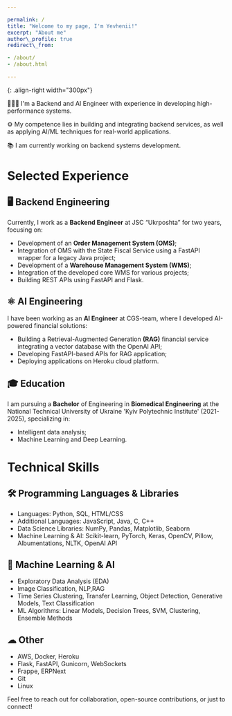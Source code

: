 ```yaml
---

permalink: /
title: "Welcome to my page, I'm Yevhenii!"
excerpt: "About me"
author\_profile: true
redirect\_from:

- /about/
- /about.html

---
```


{: .align-right width="300px"}

👨🏻‍💻 I'm a Backend and AI Engineer with experience in developing high-performance systems.

⚙️ My competence lies in building and integrating backend services, as well as applying AI/ML techniques for real-world applications.

📚 I am currently working on backend systems development.


# Selected Experience

## 🖥 Backend Engineering

Currently, I work as a **Backend Engineer** at JSC “Ukrposhta” for two years, focusing on:

- Development of an **Order Management System (OMS)**;
- Integration of OMS with the State Fiscal Service using a FastAPI wrapper for a legacy Java project;
- Development of a **Warehouse Management System (WMS)**;
- Integration of the developed core WMS for various projects;
- Building REST APIs using FastAPI and Flask.

## ⚛ AI Engineering

I have been working as an **AI Engineer** at CGS-team, where I developed AI-powered financial solutions:

- Building a Retrieval-Augmented Generation **(RAG)** financial service integrating a vector database with the OpenAI API;
- Developing FastAPI-based APIs for RAG application;
- Deploying applications on Heroku cloud platform.

## 🎓 Education

I am pursuing a **Bachelor** of Engineering in **Biomedical Engineering** at the National Technical University of Ukraine 'Kyiv Polytechnic Institute' (2021-2025), specializing in:

- Intelligent data analysis;
- Machine Learning and Deep Learning.


# Technical Skills

## 🛠 Programming Languages & Libraries

- Languages: Python, SQL, HTML/CSS
- Additional Languages: JavaScript, Java, C, C++
- Data Science Libraries: NumPy, Pandas, Matplotlib, Seaborn
- Machine Learning & AI: Scikit-learn, PyTorch, Keras, OpenCV, Pillow, Albumentations, NLTK, OpenAI API

## 🤖 Machine Learning & AI

- Exploratory Data Analysis (EDA)
- Image Classification, NLP,RAG
- Time Series Clustering, Transfer Learning, Object Detection, Generative Models, Text Classification
- ML Algorithms: Linear Models, Decision Trees, SVM, Clustering, Ensemble Methods

## ☁ Other

- AWS, Docker, Heroku
- Flask, FastAPI, Gunicorn, WebSockets
- Frappe, ERPNext
- Git
- Linux 

Feel free to reach out for collaboration, open-source contributions, or just to connect!
